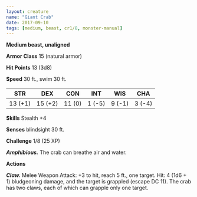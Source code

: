 ```yaml
---
layout: creature
name: "Giant Crab"
date: 2017-09-10
tags: [medium, beast, cr1/8, monster-manual]
---
```


**Medium beast, unaligned**

**Armor Class** 15 (natural armor)

**Hit Points** 13 (3d8)

**Speed** 30 ft., swim 30 ft.

|   STR   |   DEX   |   CON   |   INT   |   WIS   |   CHA   |
|:-----:|:-----:|:-----:|:-----:|:-----:|:-----:|
| 13 (+1) | 15 (+2) | 11 (0) | 1 (-5) | 9 (-1) | 3 (-4) |

**Skills** Stealth +4

**Senses** blindsight 30 ft.

**Challenge** 1/8 (25 XP)

***Amphibious.*** The crab can breathe air and water.

**Actions**

***Claw.*** Melee Weapon Attack: +3 to hit, reach 5 ft., one target. Hit: 4 (1d6 + 1) bludgeoning damage, and the target is grappled (escape DC 11). The crab has two claws, each of which can grapple only one target.


